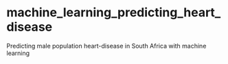 # machine_learning_predicting_heart_disease
Predicting male population heart-disease in South Africa with machine learning
